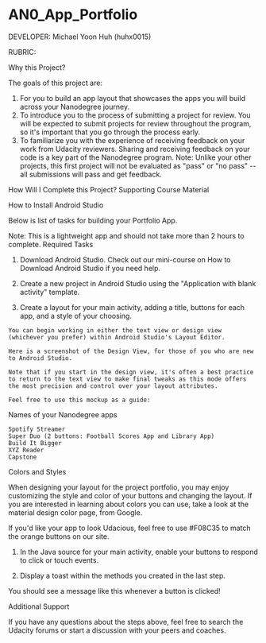 AN0_App_Portfolio
==================

DEVELOPER: Michael Yoon Huh (huhx0015)

RUBRIC:

Why this Project?

The goals of this project are:

  1. For you to build an app layout that showcases the apps you will build across your Nanodegree journey.
  2. To introduce you to the process of submitting a project for review. You will be expected to submit projects for review throughout the program, so it's important that you go through the process early.
  3. To familiarize you with the experience of receiving feedback on your work from Udacity reviewers. Sharing and receiving feedback on your code is a key part of the Nanodegree program.
    Note: Unlike your other projects, this first project will not be evaluated as "pass" or "no pass" -- all submissions will pass and get feedback. 

How Will I Complete this Project?
Supporting Course Material

How to Install Android Studio

Below is list of tasks for building your Portfolio App.

Note: This is a lightweight app and should not take more than 2 hours to complete.
Required Tasks

  1. Download Android Studio. Check out our mini-course on How to Download Android Studio if you need help.

  2. Create a new project in Android Studio using the "Application with blank activity" template.

  3. Create a layout for your main activity, adding a title, buttons for each app, and a style of your choosing.

    You can begin working in either the text view or design view (whichever you prefer) within Android Studio's Layout Editor.

    Here is a screenshot of the Design View, for those of you who are new to Android Studio.

    Note that if you start in the design view, it's often a best practice to return to the text view to make final tweaks as this mode offers the most precision and control over your layout attributes.

    Feel free to use this mockup as a guide:

Names of your Nanodegree apps

    Spotify Streamer
    Super Duo (2 buttons: Football Scores App and Library App)
    Build It Bigger
    XYZ Reader
    Capstone

Colors and Styles

When designing your layout for the project portfolio, you may enjoy customizing the style and color of your buttons and changing the layout. If you are interested in learning about colors you can use, take a look at the material design color page, from Google.

If you'd like your app to look Udacious, feel free to use #F08C35 to match the orange buttons on our site.

  1. In the Java source for your main activity, enable your buttons to respond to click or touch events.

  2. Display a toast within the methods you created in the last step.

  You should see a message like this whenever a button is clicked!

Additional Support

If you have any questions about the steps above, feel free to search the Udacity forums or start a discussion with your peers and coaches.


